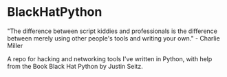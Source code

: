 # BlackHatPython
"The difference between script kiddies and professionals is the difference between merely using other people's tools and writing your own." - Charlie Miller

A repo for hacking and networking tools I've written in Python, with help from the Book Black Hat Python by  Justin Seitz.

